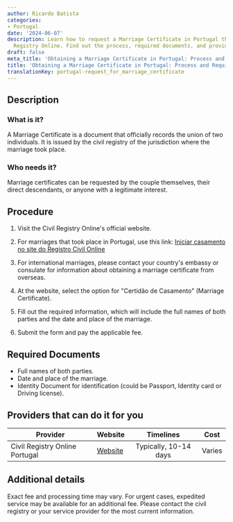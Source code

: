 ```yaml
---
author: Ricardo Batista
categories:
- Portugal
date: '2024-06-07'
description: Learn how to request a Marriage Certificate in Portugal through the Civil
  Registry Online. Find out the process, required documents, and provider details.
draft: false
meta_title: 'Obtaining a Marriage Certificate in Portugal: Process and Requirements'
title: 'Obtaining a Marriage Certificate in Portugal: Process and Requirements'
translationKey: portugal-request_for_marriage_certificate
---
```



## Description
### What is it?
A Marriage Certificate is a document that officially records the union of two individuals. It is issued by the civil registry of the jurisdiction where the marriage took place.

### Who needs it?
Marriage certificates can be requested by the couple themselves, their direct descendants, or anyone with a legitimate interest.

## Procedure
1. Visit the Civil Registry Online's official website.
  1. For marriages that took place in Portugal, use this link: [Iniciar casamento no site do Registro Civil Online](https://www.registro-civil.pt/)
  2. For international marriages, please contact your country's embassy or consulate for information about obtaining a marriage certificate from overseas.

2. At the website, select the option for "Certidão de Casamento" (Marriage Certificate).

3. Fill out the required information, which will include the full names of both parties and the date and place of the marriage. 

4. Submit the form and pay the applicable fee.

## Required Documents
- Full names of both parties.
- Date and place of the marriage.
- Identity Document for identification (could be Passport, Identity card or Driving license).

## Providers that can do it for you

| Provider        |     Website     |     Timelines    |       Cost      |
| --------------- | --------------- |  :-------------: | :-------------: |
| Civil Registry Online Portugal |  [Website](https://www.registro-civil.pt/) |      Typically, 10-14 days  |        Varies       |

## Additional details
Exact fee and processing time may vary. For urgent cases, expedited service may be available for an additional fee. Please contact the civil registry or your service provider for the most current information.